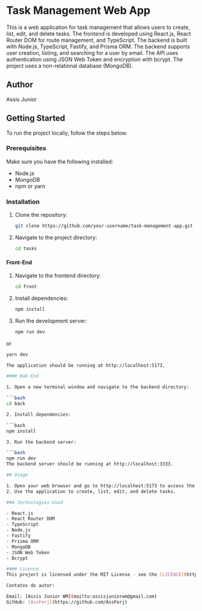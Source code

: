 # Task Management Web App

This is a web application for task management that allows users to create, list, edit, and delete tasks. The frontend is developed using React.js, React Router DOM for route management, and TypeScript. The backend is built with Node.js, TypeScript, Fastify, and Prisma ORM. The backend supports user creation, listing, and searching for a user by email. The API uses authentication using JSON Web Token and encryption with bcrypt. The project uses a non-relational database (MongoDB).

## Author
Assis Junior

## Getting Started

To run the project locally, follow the steps below.

### Prerequisites

Make sure you have the following installed:

- Node.js
- MongoDB
- npm or yarn

### Installation

1. Clone the repository:

   ```bash
   git clone https://github.com/your-username/task-management-app.git

2. Navigate to the project directory:

   ```bash
   cd tasks

#### Front-End

1. Navigate to the frontend directory:
   
   ```bash
   cd front
3. Install dependencies:
   
   ```bash
   npm install

5. Run the development server:
   
   ```bash
   npm run dev
   
or
   
   ```bash
   yarn dev
   
The application should be running at http://localhost:5173.

#### Bak-End

1. Open a new terminal window and navigate to the backend directory:

   ```bash
   cd back

2. Install dependencies:

   ```bash
   npm install

3. Run the backend server:

   ```bash
   npm run dev
The backend server should be running at http://localhost:3333.

## Usage

1. Open your web browser and go to http://localhost:5173 to access the frontend.
2. Use the application to create, list, edit, and delete tasks.

### Technologies Used

- React.js
- React Router DOM
- TypeScript
- Node.js
- Fastify
- Prisma ORM
- MongoDB
- JSON Web Token
- Bcrypt

#### Licence
This project is licensed under the MIT License - see the [LICENCE](https://opensource.org/license/MIT/) file for details.

Contatos do autor: 

Email: [Assis Junior WM](mailto:assisjuniorwm@gmail.com)
GitHub: [AssFerj](https://github.com/AssFerj)
